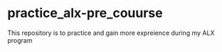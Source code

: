# practice_alx-pre_couurse
This repository is to practice and gain more  expreience during my ALX program
